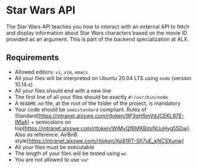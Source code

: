 # Star Wars API
The Star Wars API teaches you how to interact with an external API to fetch and display information about Star Wars characters based on the movie ID provided as an argument. This is part of the backend specialization at ALX.

## Requirements
* Allowed editors: `vi`, `vim`, `emacs`
* All your files will be interpreted on Ubuntu 20.04 LTS using `node` (version 10.14.x)
* All your files should end with a new line
* The first line of all your files should be exactly `#!/usr/bin/node`
* A `README.md` file, at the root of the folder of the project, is mandatory
* Your code should be `semistandard` compliant. Rules of Standard[https://intranet.alxswe.com/rltoken/9P3gH5mVdJCEKL87E-IMaA] + semicolons on top[https://intranet.alxswe.com/rltoken/WjMvQfBMKBdsNUuHyg55Dw]. Also as reference: AirBnB style[https://intranet.alxswe.com/rltoken/Xp81RT-Sfi7uE_kNCSXunw]
* All your files must be executable
* The length of your files will be tested using `wc`
* You are not allowed to use `var`
